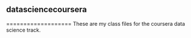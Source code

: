 ## datasciencecoursera
===================
These are my class files for the coursera data science track.
